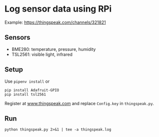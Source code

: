 # Log sensor data using RPi
Example: https://thingspeak.com/channels/321821
## Sensors
- BME280: temperature, pressure, humidity
- TSL2561: visible light, infrared

## Setup
Use `pipenv install` or
~~~
pip install Adafruit-GPIO
pip install tsl2561
~~~
Register at www.thingspeak.com and replace `Config.key` in `thingspeak.py`.

## Run
~~~
python thingspeak.py 2>&1 | tee -a thingspeak.log
~~~
